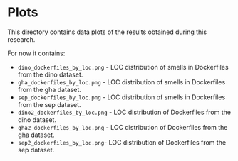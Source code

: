 # Plots

This directory contains data plots of the results obtained during this research.

For now it contains:

- `dino_dockerfiles_by_loc.png` - LOC distribution of smells in Dockerfiles from the dino dataset.
- `gha_dockerfiles_by_loc.png` - LOC distribution of smells in Dockerfiles from the gha dataset.
- `sep_dockerfiles_by_loc.png` - LOC distribution of smells in Dockerfiles from the sep dataset.
- `dino2_dockerfiles_by_loc.png` - LOC distribution of Dockerfiles from the dino dataset.
- `gha2_dockerfiles_by_loc.png` - LOC distribution of Dockerfiles from the gha dataset.
- `sep2_dockerfiles_by_loc.png`- LOC distribution of Dockerfiles from the sep dataset.
